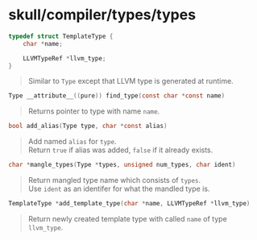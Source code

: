 # skull/compiler/types/types

```c
typedef struct TemplateType {
	char *name;

	LLVMTypeRef *llvm_type;
}
```

> Similar to `Type` except that LLVM type is generated at runtime.

```c
Type __attribute__((pure)) find_type(const char *const name)
```

> Returns pointer to type with name `name`.

```c
bool add_alias(Type type, char *const alias)
```

> Add named `alias` for `type`.
> \
> Return `true` if alias was added, `false` if it already exists.

```c
char *mangle_types(Type *types, unsigned num_types, char ident)
```

> Return mangled type name which consists of `types`.
> \
> Use `ident` as an identifer for what the mandled type is.

```c
TemplateType *add_template_type(char *name, LLVMTypeRef *llvm_type)
```

> Return newly created template type with called `name` of type `llvm_type`.

